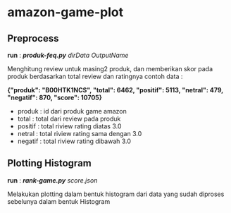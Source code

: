 # amazon-game-plot

## Preprocess

 **run** : ***produk-feq.py** dirData OutputName*

Menghitung review untuk masing2 produk, dan memberikan skor pada produk berdasarkan total review dan ratingnya
contoh data :

**{"produk": "B00HTK1NCS", "total": 6462, "positif": 5113, "netral": 479, "negatif": 870, "score": 10705}**

- produk : id dari produk game amazon
- total : total dari review pada produk
- positif : total riview rating diatas 3.0
- netral : total riview rating sama dengan 3.0
- negatif : total riview rating dibawah 3.0

 
  
## Plotting Histogram

  **run** : ***rank-game.py** score.json*
  
Melakukan plotting dalam bentuk histogram dari data yang sudah diproses sebelunya dalam bentuk Histogram


  
